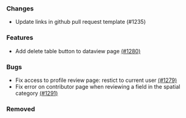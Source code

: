 ### Changes
- Update links in github pull request template (#1235)

### Features
- Add delete table button to dataview page [(#1280)](https://github.com/OpenEnergyPlatform/oeplatform/pull/1280)

### Bugs
- Fix access to profile review page: restict to current user [(#1279)](https://github.com/OpenEnergyPlatform/oeplatform/pull/1279)
- Fix error on contributor page when reviewing a field in the spatial category [(#1291)](https://github.com/OpenEnergyPlatform/oeplatform/pull/1291)

### Removed
